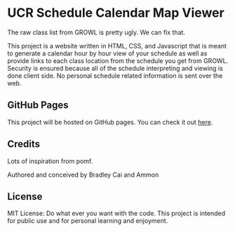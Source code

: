 UCR Schedule Calendar Map Viewer
=================================

The raw class list from GROWL is pretty ugly. We can fix that.

This project is a website written in HTML, CSS, and Javascript that is meant to generate a calendar hour by hour view of your schedule 
as well as provide links to each class location from the schedule you get from GROWL. Security is ensured because all of the schedule interpreting and viewing is
done client side. No personal schedule related information is sent over the web.

GitHub Pages
------------

This project will be hosted on GitHub pages. You can check it out [here](http://ammongit.github.io/ucr-class-map/).

Credits
-------

Lots of inspiration from pomf.

Authored and conceived by Bradley Cai and Ammon 

License
-------

MIT License: Do what ever you want with the code. This project is intended for public use and for personal learning and enjoyment.